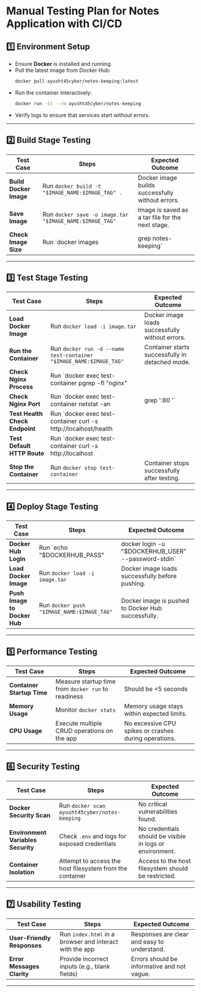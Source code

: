 # Manual Testing Plan for Notes Application with CI/CD

## 1️⃣ Environment Setup

- Ensure **Docker** is installed and running.
- Pull the latest image from Docker Hub:
    ```bash
    docker pull ayusht45cyber/notes-keeping:latest
    ```
- Run the container interactively:
    ```bash
    docker run -it --rm ayusht45cyber/notes-keeping
    ```
- Verify logs to ensure that services start without errors.

---

## 2️⃣ Build Stage Testing

| **Test Case**                         | **Steps**                                      | **Expected Outcome**                                           |
|---------------------------------------|------------------------------------------------|---------------------------------------------------------------|
| **Build Docker Image**                | Run `docker build -t "$IMAGE_NAME:$IMAGE_TAG" .` | Docker image builds successfully without errors.               |
| **Save Image**                        | Run `docker save -o image.tar "$IMAGE_NAME:$IMAGE_TAG"` | Image is saved as a tar file for the next stage.               |
| **Check Image Size**                  | Run `docker images | grep notes-keeping`         | The image size should be reasonable for the application.       |

---

## 3️⃣ Test Stage Testing

| **Test Case**                         | **Steps**                                      | **Expected Outcome**                                           |
|---------------------------------------|------------------------------------------------|---------------------------------------------------------------|
| **Load Docker Image**                 | Run `docker load -i image.tar`                  | Docker image loads successfully without errors.                |
| **Run the Container**                 | Run `docker run -d --name test-container "$IMAGE_NAME:$IMAGE_TAG"` | Container starts successfully in detached mode.                |
| **Check Nginx Process**               | Run `docker exec test-container pgrep -fl "nginx" || exit 1` | Nginx process is running inside the container.                 |
| **Check Nginx Port**                  | Run `docker exec test-container netstat -an | grep ':80 '` | Nginx is listening on port 80 (or specified port).             |
| **Test Health Check Endpoint**       | Run `docker exec test-container curl -s http://localhost/health || exit 1` | Application responds to `/health` endpoint.                    |
| **Test Default HTTP Route**          | Run `docker exec test-container curl -s http://localhost || exit 1` | Application responds to the default route or homepage.        |
| **Stop the Container**                | Run `docker stop test-container`                | Container stops successfully after testing.                    |

---

## 4️⃣ Deploy Stage Testing

| **Test Case**                         | **Steps**                                      | **Expected Outcome**                                           |
|---------------------------------------|------------------------------------------------|---------------------------------------------------------------|
| **Docker Hub Login**                  | Run `echo "$DOCKERHUB_PASS" | docker login -u "$DOCKERHUB_USER" --password-stdin` | Successful login to Docker Hub.                               |
| **Load Docker Image**                 | Run `docker load -i image.tar`                  | Docker image loads successfully before pushing.                |
| **Push Image to Docker Hub**          | Run `docker push "$IMAGE_NAME:$IMAGE_TAG"`       | Docker image is pushed to Docker Hub successfully.             |

---

## 5️⃣ Performance Testing

| **Test Case**                         | **Steps**                                      | **Expected Outcome**                                           |
|---------------------------------------|------------------------------------------------|---------------------------------------------------------------|
| **Container Startup Time**           | Measure startup time from `docker run` to readiness | Should be <5 seconds                                            |
| **Memory Usage**                     | Monitor `docker stats`                         | Memory usage stays within expected limits.                     |
| **CPU Usage**                        | Execute multiple CRUD operations on the app   | No excessive CPU spikes or crashes during operations.          |

---

## 6️⃣ Security Testing

| **Test Case**                         | **Steps**                                      | **Expected Outcome**                                           |
|---------------------------------------|------------------------------------------------|---------------------------------------------------------------|
| **Docker Security Scan**             | Run `docker scan ayusht45cyber/notes-keeping`  | No critical vulnerabilities found.                             |
| **Environment Variables Security**   | Check `.env` and logs for exposed credentials  | No credentials should be visible in logs or environment.       |
| **Container Isolation**              | Attempt to access the host filesystem from the container | Access to the host filesystem should be restricted.            |

---

## 7️⃣ Usability Testing

| **Test Case**                         | **Steps**                                      | **Expected Outcome**                                           |
|---------------------------------------|------------------------------------------------|---------------------------------------------------------------|
| **User-Friendly Responses**          | Run `index.html` in a browser and interact with the app | Responses are clear and easy to understand.                    |
| **Error Messages Clarity**           | Provide incorrect inputs (e.g., blank fields)   | Errors should be informative and not vague.                    |

---
